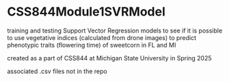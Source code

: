 # CSS844Module1SVRModel

training and testing Support Vector Regression models to see if it is possible to use vegetative indices (calculated from drone images) to predict phenotypic traits (flowering time) of sweetcorn in FL and MI

created as a part of CSS844 at Michigan State University in Spring 2025

associated .csv files not in the repo
